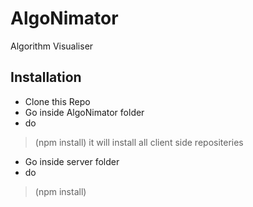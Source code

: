 # AlgoNimator
Algorithm Visualiser

##  Installation
- Clone this Repo
- Go inside AlgoNimator folder 
- do 
> (npm install) it will install all client side repositeries
- Go inside server folder 
- do
> (npm install)


